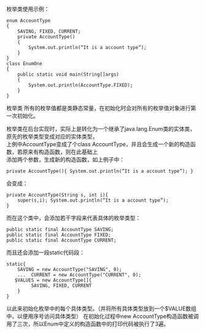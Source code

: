 枚举类使用示例：<br>
```
enum AccountType
{
    SAVING, FIXED, CURRENT;
    private AccountType()
    {
        System.out.println(“It is a account type”);
    }
}
class EnumOne
{
    public static void main(String[]args)
    {
        System.out.println(AccountType.FIXED);
    }
}
```

枚举类 所有的枚举值都是类静态常量，在初始化时会对所有的枚举值对象进行第一次初始化。<br>

枚举类在后台实现时，实际上是转化为一个继承了java.lang.Enum类的实体类，原先的枚举类型变成对应的实体类型，<br>
上例中AccountType变成了个class AccountType，并且会生成一个新的构造函数，若原来有构造函数，则在此基础上<br>
添加两个参数，生成新的构造函数，如上例子中：<br>
```
private AccountType(){ System.out.println(“It is a account type”); }
```
会变成：
```
private AccountType(String s, int i){
    super(s,i); System.out.println(“It is a account type”);
}
```
而在这个类中，会添加若干字段来代表具体的枚举类型：
```
public static final AccountType SAVING;
public static final AccountType FIXED;
public static final AccountType CURRENT;
```
而且还会添加一段static代码段：
```
static{
    SAVING = new AccountType("SAVING", 0);
    ...  CURRENT = new AccountType("CURRENT", 0);
   $VALUES = new AccountType[]{
         SAVING, FIXED, CURRENT
    }
}
```
以此来初始化枚举中的每个具体类型。（并将所有具体类型放到一个$VALUE数组中，以便用序号访问具体类型）
在初始化过程中new AccountType构造函数被调用了三次，所以Enum中定义的构造函数中的打印代码被执行了3遍。



